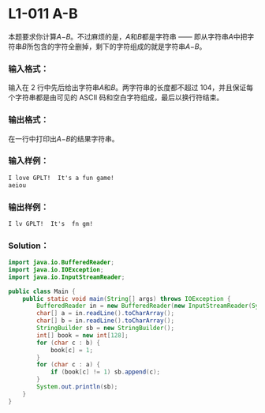 # L1-011 A-B

本题要求你计算*A*−*B*。不过麻烦的是，*A*和*B*都是字符串 —— 即从字符串*A*中把字符串*B*所包含的字符全删掉，剩下的字符组成的就是字符串*A*−*B*。

### 输入格式：

输入在 2 行中先后给出字符串*A*和*B*。两字符串的长度都不超过 104，并且保证每个字符串都是由可见的 ASCII 码和空白字符组成，最后以换行符结束。

### 输出格式：

在一行中打印出*A*−*B*的结果字符串。

### 输入样例：

```tex
I love GPLT!  It's a fun game!
aeiou
```

### 输出样例：

```tex
I lv GPLT!  It's  fn gm!
```

### Solution：

```java
import java.io.BufferedReader;
import java.io.IOException;
import java.io.InputStreamReader;

public class Main {
    public static void main(String[] args) throws IOException {
        BufferedReader in = new BufferedReader(new InputStreamReader(System.in));
        char[] a = in.readLine().toCharArray();
        char[] b = in.readLine().toCharArray();
        StringBuilder sb = new StringBuilder();
        int[] book = new int[128];
        for (char c : b) {
            book[c] = 1;
        }
        for (char c : a) {
            if (book[c] != 1) sb.append(c);
        }
        System.out.println(sb);
    }
}
```
